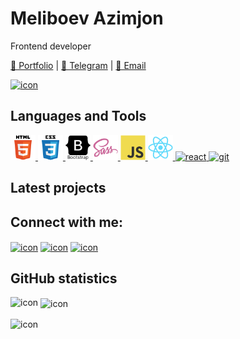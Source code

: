 # Meliboev Azimjon
Frontend developer

[💼 Portfolio](https://) | [💬 Telegram](https://t.me/Azi_Meliboev) | [📧 Email](mailto:azimeliboev2000@gmail.com)

<p align="left"> <a href="https://twitter.com/Azi_Meliboev" target="blank"><img src="https://img.shields.io/twitter/follow/Azi_Meliboev?logo=twitter&style=for-the-badge" alt="icon" /></a> </p>




## Languages and Tools
<p align="left"> 
  <a href="https://www.w3.org/html/" target="_blank" rel="noreferrer"> 
    <img src="https://raw.githubusercontent.com/devicons/devicon/master/icons/html5/html5-original-wordmark.svg" alt="html5" width="40" height="40"/> </a> 
  <a href="https://www.w3schools.com/css/" target="_blank" rel="noreferrer"> 
    <img src="https://raw.githubusercontent.com/devicons/devicon/master/icons/css3/css3-original-wordmark.svg" alt="css3" width="40" height="40"/> </a> 
  <a href="https://getbootstrap.com" target="_blank" rel="noreferrer"> 
    <img src="https://raw.githubusercontent.com/devicons/devicon/master/icons/bootstrap/bootstrap-plain-wordmark.svg" alt="bootstrap" width="40" height="40"/> 
  </a>  
  <a href="https://sass-lang.com" target="_blank" rel="noreferrer"> 
    <img src="https://raw.githubusercontent.com/devicons/devicon/master/icons/sass/sass-original.svg" alt="sass" width="40" height="40"/> 
  </a> 
  <a href="https://developer.mozilla.org/en-US/docs/Web/JavaScript" target="_blank" rel="noreferrer"> 
    <img src="https://raw.githubusercontent.com/devicons/devicon/master/icons/javascript/javascript-original.svg" alt="javascript" width="40" height="40"/> 
  </a> 
  <a href="https://react.dev" target="_blank" rel="noreferrer"> 
    <img src="https://raw.githubusercontent.com/devicons/devicon/master/icons/react/react-original.svg" alt="react" width="40" height="40"/> 
  </a> 
  <a href="https://mui.com/" target="_blank" rel="noreferrer"> 
    <img src="https://www.w3.org/2000/svg" alt="react" width="40" height="40"/> 
  </a> 
  <a href="https://git-scm.com/" target="_blank" rel="noreferrer"> 
    <img src="https://www.vectorlogo.zone/logos/git-scm/git-scm-icon.svg" alt="git" width="40" height="40"/> 
  </a>  
  </p>

## Latest projects

## Connect with me:
<p align="left">
<a href="https://twitter.com/Azi_Meliboev" target="blank"><img align="center" src="https://raw.githubusercontent.com/rahuldkjain/github-profile-readme-generator/master/src/images/icons/Social/twitter.svg" alt="icon" height="30" width="40" /></a>
<a href="https://linkedin.com/in/azimjon-meliboyev-3b96752a2?fromQR=1" target="blank"><img align="center" src="https://raw.githubusercontent.com/rahuldkjain/github-profile-readme-generator/master/src/images/icons/Social/linked-in-alt.svg" alt="icon" height="30" width="40" /></a>
<a href="https://instagram.com/azimeliboyev" target="blank"><img align="center" src="https://raw.githubusercontent.com/rahuldkjain/github-profile-readme-generator/master/src/images/icons/Social/instagram.svg" alt="icon" height="30" width="40" /></a>
</p>

## GitHub statistics
<p><img align="left" src="https://github-readme-stats.vercel.app/api/top-langs?username=Azimjon-M&show_icons=true&locale=en&layout=compact" alt="icon" /></p>

<p>&nbsp;<img align="center" src="https://github-readme-stats.vercel.app/api?username=Azimjon-M&show_icons=true&locale=en" alt="icon" /></p>

<p><img align="center" src="https://github-readme-streak-stats.herokuapp.com/?user=Azimjon-M&" alt="icon" /></p>
